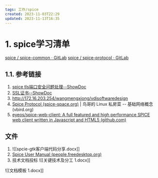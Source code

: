 ```yaml
---
tags: 工作/spice
created: 2023-11-03T22:29
updated: 2023-11-13T16:35
---
```

# 1. spice学习清单
[spice / spice-common · GitLab](https://gitlab.freedesktop.org/spice/spice-common)
[spice / spice-protocol · GitLab](https://gitlab.freedesktop.org/spice/spice-protocol)


## 1.1. 参考链接
1. [spice tls端口安全问题处理--ShowDoc](http://192.168.0.161:4999/web/#/3/3794)
2. [SSL证书--ShowDoc](http://192.168.0.161:4999/web/#/3/1389)
3. http://172.16.203.254/wangmengxiong/vdisoftwaredesign
4. [Spice Protocol (spice-space.org)](https://www.spice-space.org/spice-protocol.html) | 鸟哥的 Linux 私房菜 -- 基础网络概念 (vbird.org)
5. [eyeos/spice-web-client: A full featured and high performance SPICE web client written in Javascript and HTML5 (github.com)](https://github.com/eyeos/spice-web-client)

## 文件
1. ![[spcie-gtk客户端代码分享.docx]]
2. [Spice User Manual (people.freedesktop.org)](https://people.freedesktop.org/~teuf/spice-doc/html/)
3. 技术文档投标 
![[关键技术及分工 1.docx]]

![[文档模板 1.docx]]